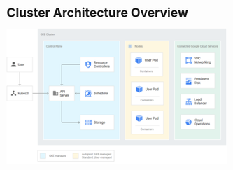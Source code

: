 # Cluster Architecture Overview

![](https://github.com/JonmarCorpuz/LetsLearn/blob/main/Assets/More%20Assets/Screenshot%202025-01-24%20105813.png)
